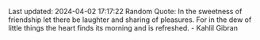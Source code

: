 Last updated: 2024-04-02 17:17:22
Random Quote: In the sweetness of friendship let there be laughter and sharing of pleasures. For in the dew of little things the heart finds its morning and is refreshed. - Kahlil Gibran